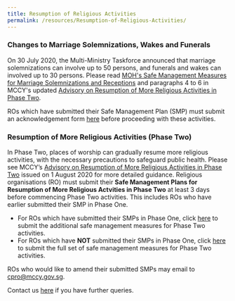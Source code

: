 ```yaml
---
title: Resumption of Religious Activities
permalink: /resources/Resumption-of-Religious-Activities/
---
```


### Changes to Marriage Solemnizations, Wakes and Funerals 
On 30 July 2020, the Multi-Ministry Taskforce announced that marriage solemnizations can involve up to 50 persons, and funerals and wakes can involved up to 30 persons. Please read [MOH's Safe Management Measures for Marriage Solemnizations and Receptions](https://go.gov.sg/weddings) and paragraphs 4 to 6 in MCCY's updated [Advisory on Resumption of More Religious Activities in Phase Two](/media/ResumptionofMoreReligiousActivitiesinPhase2.pdf). 

ROs which have submitted their Safe Management Plan (SMP) must submit an acknowledgement form [here](https://go.gov.sg/roacknowledgement) before proceeding with these activities. 

### Resumption of More Religious Activities (Phase Two)
In Phase Two, places of worship can gradually resume more religious activities, with the necessary precautions to safeguard public health. Please see MCCY’s [Advisory on Resumption of More Religious Activities in Phase Two](/media/ResumptionofMoreReligiousActivitiesinPhase2.pdf) issued on 1 August 2020  for more detailed guidance. Religious organisations (RO) must submit their **Safe Management Plans for Resumption of More Religious Actvities in Phase Two** at least 3 days before commencing Phase Two activities. This includes ROs who have earlier submitted their SMP in Phase One.

* For ROs which have submitted their SMPs in Phase One, click [here](https://www.form.gov.sg/5ee9731b6319c2001142d399) to submit the additional safe management measures for Phase Two activities.
* For ROs which have **NOT** submitted their SMPs in Phase One, click [here](https://www.form.gov.sg/5eeb1acc5a361100119ea96f) to submit the full set of safe management measures for Phase Two activities.



ROs who would like to amend their submitted SMPs may email to [cpro@mccy.gov.sg](mailto:cpro@mccy.gov.sg).

Contact us [here](https://form.gov.sg/#!/5ea676523f72e70011cff5f1) if you have further queries. 
